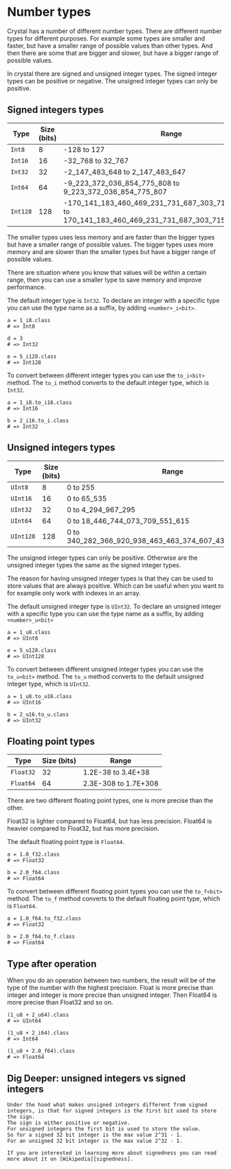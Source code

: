 # Number types

Crystal has a number of different number types.
There are different number types for different purposes.
For example some types are smaller and faster, but have a smaller range of possible values than other types.
And then there are some that are bigger and slower, but have a bigger range of possible values.

In crystal there are signed and unsigned integer types.
The signed integer types can be positive or negative.
The unsigned integer types can only be positive.

## Signed integers types

| Type     | Size (bits) | Range                                                                                                       |
| -------- | ----------- | ----------------------------------------------------------------------------------------------------------- |
| `Int8`   | 8           | -128 to 127                                                                                                 |
| `Int16`  | 16          | -32_768 to 32_767                                                                                           |
| `Int32`  | 32          | -2_147_483_648 to 2_147_483_647                                                                             |
| `Int64`  | 64          | -9_223_372_036_854_775_808 to 9_223_372_036_854_775_807                                                     |
| `Int128` | 128         | -170_141_183_460_469_231_731_687_303_715_884_105_728 to 170_141_183_460_469_231_731_687_303_715_884_105_727 |

The smaller types uses less memory and are faster than the bigger types but have a smaller range of possible values.
The bigger types uses more memory and are slower than the smaller types but have a bigger range of possible values.

There are situation where you know that values will be within a certain range, then you can use a smaller type to save memory and improve performance.

The default integer type is `Int32`.
To declare an integer with a specific type you can use the type name as a suffix, by adding `<number>_i<bit>`.

```crystal
a = 1_i8.class
# => Int8

d = 3
# => Int32

e = 5_i128.class
# => Int128
```

To convert between different integer types you can use the `to_i<bit>` method.
The `to_i` method converts to the default integer type, which is `Int32`.

```crystal
a = 1_i8.to_i16.class
# => Int16

b = 2_i16.to_i.class
# => Int32
```

## Unsigned integers types

| Type      | Size (bits) | Range                                                    |
| --------- | ----------- | -------------------------------------------------------- |
| `UInt8`   | 8           | 0 to 255                                                 |
| `UInt16`  | 16          | 0 to 65_535                                              |
| `UInt32`  | 32          | 0 to 4_294_967_295                                       |
| `UInt64`  | 64          | 0 to 18_446_744_073_709_551_615                          |
| `UInt128` | 128         | 0 to 340_282_366_920_938_463_463_374_607_431_768_211_455 |

The unsigned integer types can only be positive.
Otherwise are the unsigned integer types the same as the signed integer types.

The reason for having unsigned integer types is that they can be used to store values that are always positive.
Which can be useful when you want to for example only work with indexes in an array.

The default unsigned integer type is `UInt32`.
To declare an unsigned integer with a specific type you can use the type name as a suffix, by adding `<number>_u<bit>`

```crystal
a = 1_u8.class
# => UInt8

e = 5_u128.class
# => UInt128
```

To convert between different unsigned integer types you can use the `to_u<bit>` method.
The `to_u` method converts to the default unsigned integer type, which is `UInt32`.

```crystal
a = 1_u8.to_u16.class
# => UInt16

b = 2_u16.to_u.class
# => UInt32
```

## Floating point types

| Type      | Size (bits) | Range                |
| --------- | ----------- | -------------------- |
| `Float32` | 32          | 1.2E-38 to 3.4E+38   |
| `Float64` | 64          | 2.3E-308 to 1.7E+308 |

There are two different floating point types, one is more precise than the other.

Float32 is lighter compared to Float64, but has less precision.
Float64 is heavier compared to Float32, but has more precision.

The default floating point type is `Float64`.

```crystal
a = 1.0_f32.class
# => Float32

b = 2.0_f64.class
# => Float64
```

To convert between different floating point types you can use the `to_f<bit>` method.
The `to_f` method converts to the default floating point type, which is `Float64`.

```crystal
a = 1.0_f64.to_f32.class
# => Float32

b = 2.0_f64.to_f.class
# => Float64
```

## Type after operation

When you do an operation between two numbers, the result will be of the type of the number with the highest precision.
Float is more precise than integer and integer is more precise than unsigned integer.
Then Float64 is more precise than Float32 and so on.

```crystal
(1_u8 + 2_u64).class
# => UInt64

(1_u8 + 2_i64).class
# => Int64

(1_u8 + 2.0_f64).class
# => Float64
```

## Dig Deeper: unsigned integers vs signed integers

```exercism/advanced
Under the hood what makes unsigned integers different from signed integers, is that for signed integers is the first bit used to store the sign.
The sign is either positive or negative.
For unsigned integers the first bit is used to store the value.
So for a signed 32 bit integer is the max value 2^31 - 1.
For an unsigned 32 bit integer is the max value 2^32 - 1.

If you are interested in learning more about signedness you can read more about it on [Wikipedia][signedness].
```

[signedness]: https://en.wikipedia.org/wiki/Signedness

